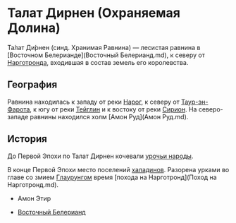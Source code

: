 # Талат Дирнен (Охраняемая Долина)

Та́лат Ди́рнен (синд. Хранимая Равнина) — лесистая равнина в
[Восточном Белерианде](Восточный Белерианд.md), к северу от 
[Нарготронда](Нарготронд.md), входившая в состав земель его королевства.

## География

Равнина находилась к западу от реки [Нарог](Нарог.md), к северу от
[Таур-эн-Фарота](Таур-эн-Фарот.md), к югу от реки [Тейглин](Тейглин.md) и
к востоку от реки [Сирион](Сирион.md). На северо-западе равнины находился
холм [Амон Руд](Амон Руд.md).

## История

До Первой Эпохи по Талат Дирнен кочевали [урочьи народы](Народы/урки.md).

В конце Первой Эпохи место поселений [халадинов](Народы/халадины.md). Разорена
урками во главе со змием [Глаурунгом](Личности/Глаурунг.md) время [похода на
Нарготронд](Поход на Нарготронд.md).

*   Амон Этир


*   [Восточный Белерианд](Восточный%20Белерианд.md)
